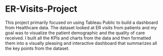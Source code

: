 # ER-Visits-Project

This project primarily focused on using Tableau Public to build a dashboard from Healthcare data.
The dataset looked at ER visits from patients and my goal was to visualize the patient demographic and the quality of care received.
I built all the KPIs and charts from the data and then formatted them into a visually pleasing and interactive dashboard that summarizes all the key points from the dataset.
